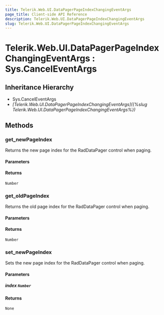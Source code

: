 ```yaml
---
title: Telerik.Web.UI.DataPagerPageIndexChangingEventArgs
page_title: Client-side API Reference
description: Telerik.Web.UI.DataPagerPageIndexChangingEventArgs
slug: Telerik.Web.UI.DataPagerPageIndexChangingEventArgs
---
```


# Telerik.Web.UI.DataPagerPageIndexChangingEventArgs : Sys.CancelEventArgs 

## Inheritance Hierarchy

* Sys.CancelEventArgs
* *[Telerik.Web.UI.DataPagerPageIndexChangingEventArgs]({%slug Telerik.Web.UI.DataPagerPageIndexChangingEventArgs%})*


## Methods

###  get_newPageIndex

Returns the new page index for the RadDataPager control when paging.

#### Parameters

#### Returns

`Number` 

### get_oldPageIndex

Returns the old page index for the RadDataPager control when paging.

#### Parameters

#### Returns

`Number` 

### set_newPageIndex

Sets the new page index for the RadDataPager control when paging.

#### Parameters

##### index `Number`

#### Returns

`None` 



